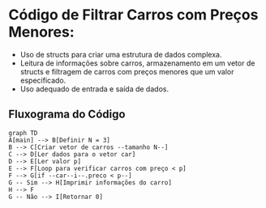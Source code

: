 # Código de Filtrar Carros com Preços Menores:

- Uso de structs para criar uma estrutura de dados complexa.
- Leitura de informações sobre carros, armazenamento em um vetor de structs e filtragem de carros com preços menores que um valor especificado.
- Uso adequado de entrada e saída de dados.

## Fluxograma do Código

``` mermaid
graph TD
A[main] --> B[Definir N = 3]
B --> C[Criar vetor de carros --tamanho N--]
C --> D[Ler dados para o vetor car]
D --> E[Ler valor p]
E --> F[Loop para verificar carros com preço < p]
F --> G[if --car--i--.preco < p--]
G -- Sim --> H[Imprimir informações do carro]
H --> F
G -- Não --> I[Retornar 0]
```
